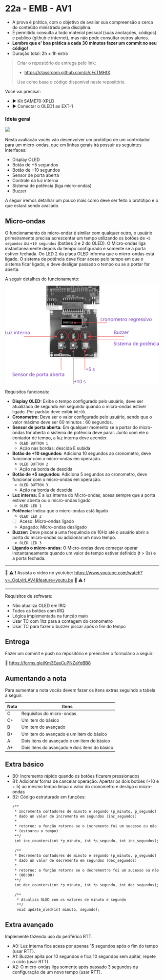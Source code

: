 # 22a - EMB - AV1

- A prova é prática, com o objetivo de avaliar sua compreensão a cerca do conteúdo ministrado pela disciplina. 
- É permitido consulta a todo material pessoal (suas anotações, códigos) e publico (github e internet), mas não pode consultar outros alunos.
- **Lembre que e' boa prática a cada 30 minutos fazer um commit no seu código!**
- Duração total: 2h + 1h extra

>  Criar o repositório de entrega pelo link:
>  - https://classroom.github.com/a/cFcTMHtX
>
>  Use como base o código disponível neste repositório.

Você vai precisar:

- ▶️ Kit SAME70-XPLD
- ▶️ Conectar o OLED1 ao EXT-1

### Ideia geral

![](https://m.media-amazon.com/images/I/81Qlt6DNbCL._AC_SX522_.jpg)

Nesta avaliacão vocês vão desenvolver um protótipo de um controlador para um micro-ondas, que em linhas gerais irá possuir as seguintes interfaces:

- Display OLED
- Botão de +5 segundos
- Botão de +10 segundos
- Sensor de porta aberta
- Controle da luz interna 
- Sistema de potência (liga micro-ondas)
- Buzzer 

A seguir iremos detalhar um pouco mais como deve ser feito o protótipo e o que estará sendo avaliado.

## Micro-ondas

O funcionamento do micro-ondar é similar com qualquer outro, o usuário primeiramente precisa acrescentar um tempo utilizando os botões de `+5 segundos` ou `+10 segundos` (botões 3 e 2 do OLED). O Micro-ondas liga instantaneamente depois do tempo configurado e somente se a porta estiver fechada. Oo LED 2 da placa OLED informa que o micro-ondas está ligado. O sistema de potência deve ficar aceso pelo tempo em que o sistema ficar ligado, e deve desligar passado o tempo ou se a portar for aberta.

A seguir detalhes do funcionamento:

![](diagrama.png)

Requisitos funcionais:

- **Display OLED:** Exibe o tempo configurado pelo usuário, deve ser atualizado de segundo em segundo quando o micro-ondas estiver ligado. Por padrão deve exibir `00:00`.
- **Cronometro:** Deve ser o valor configurado pelo usuário, sendo que o valor máximo deve ser 60 minutos : 60 segundos. 
- **Sensor de porta aberta:** Em qualquer momento se a portar do micro-ondas for aberta o sistema de potência deve parar. Junto com ele o contador de tempo, a luz interna deve acender.
    - `OLED BUTTON 1`
    - Ação nas bordas: descida E subida
- **Botão de +10 segundos:** Adiciona 10 segundos ao cronometro, deve funcionar com o micro-ondas em operação.
   - `OLED BUTTON 2`
   - Ação na borda de descida 
- **Botão de +5 segundos:** Adiciona 5 segundos ao cronometro, deve funcionar com o micro-ondas em operação.
   - `OLED BUTTON 3`
   - Ação na borda de descida 
- **Luz interna:** É a luz interna do Micro-ondas, acesa sempre que a porta estiver aberta ou o micro-ondas ligado
    - `OLED LED 1`
- **Potência:** Indica que o micro-ondas está ligado
    - `OLED LED 2`
    - [ ] Aceso: Micro-ondas ligado
    - Apagado: Micro-ondas desligado
- **Buzzer:** Deve piscar a uma frequência de 10Hz até o usuário abrir a porta do micro-ondas ou adicionar um novo tempo.
    - `OLED LED 3`
- **Ligando o micro-ondas:** O Micro-ondas deve começar operar instantaneamente quando um valor de tempo estiver definido (t > 0s) e a porta fechada.

-------------------

🎥 ⚠️ ❗ Assista o video no youtube: https://www.youtube.com/watch?v=_OgLylrLAV4&feature=youtu.be 🎥 ⚠️ ❗

-------------------

Requisitos de software:

- Não atualiza OLED em IRQ
- Todos os botões com IRQ
- Lógica implementada na função main
- Usar TC com 1hz para a contagem do cronometro
- Usar TC para fazer o buzzer piscar após o fim do tempo

## Entrega

Fazer um commit e push no repositório e preencher o formulário a seguir:

📰 https://forms.gle/Km3EaeCuPNZaYqBB8

## Aumentando a nota

Para aumentar a nota vocês devem fazer os itens extras
seguindo a tabela a seguir:

| Nota | Itens                                         |
|------|-----------------------------------------------|
| C    | Requisitos do micro-ondas                     |
| C+   | Um item do básico                             |
| B    | Um item do avançado                           |
| B+   | Um item do avançado e um item do básico       |
| A    | Dois itens do avançado e um item do básico    |
| A+   | Dois itens do avançado e dois itens do básico |

## Extra básico 

- B0: Incremento rápido quando os botões ficarem pressionados
- B1: Adicionar forma de cancelar operação: Apertar os dois botões (+10 e + 5) ao mesmo tempo limpa o valor do cronometro e desliga o micro-ondas
- B2: Código estruturado em funções:
    ```
    /**
     * Incrementa contadores de minuto e segundo (p_minuto, p_segundo)
     * dado um valor de incremento em segundos (inc_segundos)
     *
     * retorno: a função retorna se o incremento foi um sucesso ou não 
     * (estourou o tempo)
     **/
     int inc_counters(int *p_minuto, int *p_segundo, int inc_segundos);
    
     /**
     * Decrementa contadores de minuto e segundo (p_minuto, p_segundo)
     * dado um valor de decremento em segundos (dec_segundos)
     *
     * retorno: a função retorna se o decrementro foi um sucesso ou não 
     * (00:00)
     **/
     int dec_counters(int *p_minuto, int *p_segundo, int dec_segundos);
     
     /**
      * Atualiza OLED com os valores de minuto e segundo
      **/
      void update_oled(int minuto, segundo);
    ```
    
## Extra avançado

Implemente fazendo uso do periférico RTT.

- A0: Luz interna fica acesa por apenas 15 segundos após o fim do tempo (usar RTT).
- A1: Buzzer apita por 10 segundos e fica 10 segundos sem apitar, repete o ciclo (usar RTT)
- A2: O micro-ondas liga somente após passado 3 segundos da configuração de um novo tempo (usar RTT).
